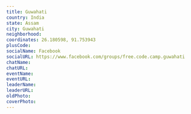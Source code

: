 ```yaml
---
title: Guwahati
country: India
state: Assam
city: Guwahati
neighborhood: 
coordinates: 26.180598, 91.753943
plusCode:
socialName: Facebook
socialURL: https://www.facebook.com/groups/free.code.camp.guwahati
chatName:
chatURL:
eventName:
eventURL:
leaderName:
leaderURL:
oldPhoto: 
coverPhoto:
---
```

